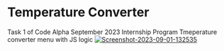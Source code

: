 # Temperature Converter
Task 1 of Code Alpha September 2023 Internship Program
Tmeperature converter menu with JS logic
<a href="https://ibb.co/L1ZVCgN"><img src="https://i.ibb.co/NKycLNT/Screenshot-2023-09-01-132535.png" alt="Screenshot-2023-09-01-132535" border="0"></a>
